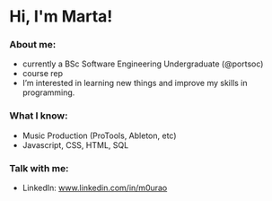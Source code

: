 # Hi, I'm Marta!

### About me:
- currently a BSc Software Engineering Undergraduate (@portsoc)
- course rep
- I’m interested in learning new things and improve my skills in programming.

### What I know:
- Music Production (ProTools, Ableton, etc)
- Javascript, CSS, HTML, SQL

### Talk with me:
- LinkedIn: www.linkedin.com/in/m0urao


